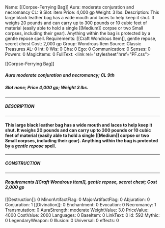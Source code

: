 Name: [[Corpse-Ferrying Bag]]
Aura: moderate conjuration and necromancy
CL: 9
Slot: item
Price: 4,000 gp
Weight: 3 lbs.
Description: This large black leather bag has a wide mouth and laces to help keep it shut. It weighs 20 pounds and can carry up to 300 pounds or 10 cubic feet of material (easily able to hold a single [[Medium]] corpse or two Small corpses, including their gear). Anything within the bag is protected by a gentle repose spell.
Requirements: [[Craft Wondrous Item]], gentle repose, secret chest
Cost: 2,000 gp
Group: Wondrous Item
Source: Classic Treasures
AL: 0
Int: 0
Wis: 0
Cha: 0
Ego: 0
Communication: 0
Senses: 0
Powers: 0
MagicItems: 0
FullText: <link rel="stylesheet"href="PF.css"><div class="heading"><p class="alignleft">[[Corpse-Ferrying Bag]]</p><div style="clear: both;"></div></div><div><h5><b>Aura </b>moderate conjuration and necromancy; <b>CL </b>9th</h5><h5><b>Slot </b>none; <b>Price </b>4,000 gp; <b>Weight </b>3 lbs.</h5></div><hr/><div><h5><b>DESCRIPTION</b></h5></div><hr/><div><h4><p>This large black leather bag has a wide mouth and laces to help keep it shut. It weighs 20 pounds and can carry up to 300 pounds or 10 cubic feet of material (easily able to hold a single [[Medium]] corpse or two Small corpses, including their gear). Anything within the bag is protected by a <i>gentle repose</i> spell.</p></h4></div><hr/><div><h5><b>CONSTRUCTION</b></h5></div><hr/><div><h5><b>Requirements </b>[[Craft Wondrous Item]], <i>gentle repose</i>, <i>secret chest</i>; <b>Cost </b>2,000 gp</h5></div>
[[Destruction]]: 0
MinorArtifactFlag: 0
MajorArtifactFlag: 0
Abjuration: 0
Conjuration: 1
[[Divination]]: 0
Enchantment: 0
Evocation: 0
Necromancy: 1
Transmutation: 0
AuraStrength: moderate
WeightValue: 3.0
PriceValue: 4000
CostValue: 2000
Languages: 0
BaseItem: 0
LinkText: 0
id: 592
Mythic: 0
LegendaryWeapon: 0
Illusion: 0
Universal: 0
effects: 0

